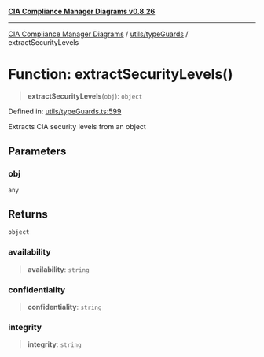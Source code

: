 [**CIA Compliance Manager Diagrams v0.8.26**](../../../README.md)

***

[CIA Compliance Manager Diagrams](../../../modules.md) / [utils/typeGuards](../README.md) / extractSecurityLevels

# Function: extractSecurityLevels()

> **extractSecurityLevels**(`obj`): `object`

Defined in: [utils/typeGuards.ts:599](https://github.com/Hack23/cia-compliance-manager/blob/168f1311621722afef33b264085d8ac99d4a3213/src/utils/typeGuards.ts#L599)

Extracts CIA security levels from an object

## Parameters

### obj

`any`

## Returns

`object`

### availability

> **availability**: `string`

### confidentiality

> **confidentiality**: `string`

### integrity

> **integrity**: `string`
